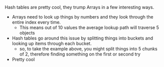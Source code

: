 Hash tables are pretty cool, they trump Arrays in a few interesting ways.

* Arrays need to look up things by numbers and they look through the entire index every time.
  * This means out of 10 values the average lookup path will traverse 5 objects
* Hash tables go around this issue by splitting things into buckets and looking up items through each bucket.
  * so, to take the example above, you might split things into 5 chunks of 2, therefore finding something on the first or second try
* Pretty cool